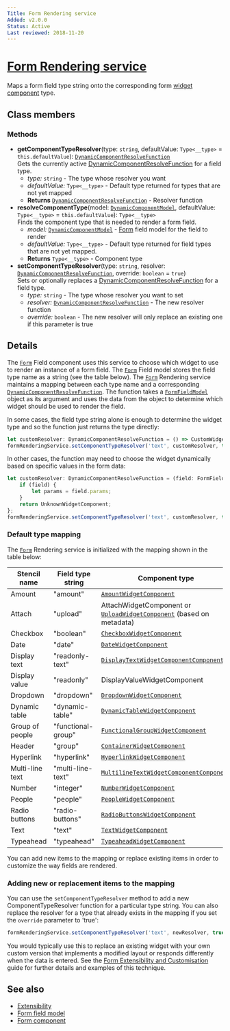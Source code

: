 ```yaml
---
Title: Form Rendering service
Added: v2.0.0
Status: Active
Last reviewed: 2018-11-20
---
```


# [Form Rendering service](../../../lib/core/form/services/form-rendering.service.ts "Defined in form-rendering.service.ts")

Maps a form field type string onto the corresponding form [widget component](../../insights/components/widget.component.md) type.

## Class members

### Methods

-   **getComponentTypeResolver**(type: `string`, defaultValue: `Type<__type>` = `this.defaultValue`): [`DynamicComponentResolveFunction`](../../../lib/core/services/dynamic-component-mapper.service.ts)<br/>
    Gets the currently active [DynamicComponentResolveFunction](../../../lib/core/services/dynamic-component-mapper.service.ts) for a field type.
    -   _type:_ `string`  - The type whose resolver you want
    -   _defaultValue:_ `Type<__type>`  - Default type returned for types that are not yet mapped
    -   **Returns** [`DynamicComponentResolveFunction`](../../../lib/core/services/dynamic-component-mapper.service.ts) - Resolver function
-   **resolveComponentType**(model: [`DynamicComponentModel`](../../../lib/core/services/dynamic-component-mapper.service.ts), defaultValue: `Type<__type>` = `this.defaultValue`): `Type<__type>`<br/>
    Finds the component type that is needed to render a form field.
    -   _model:_ [`DynamicComponentModel`](../../../lib/core/services/dynamic-component-mapper.service.ts)  - [Form](../../../lib/process-services/task-list/models/form.model.ts) field model for the field to render
    -   _defaultValue:_ `Type<__type>`  - Default type returned for field types that are not yet mapped.
    -   **Returns** `Type<__type>` - Component type
-   **setComponentTypeResolver**(type: `string`, resolver: [`DynamicComponentResolveFunction`](../../../lib/core/services/dynamic-component-mapper.service.ts), override: `boolean` = `true`)<br/>
    Sets or optionally replaces a [DynamicComponentResolveFunction](../../../lib/core/services/dynamic-component-mapper.service.ts) for a field type.
    -   _type:_ `string`  - The type whose resolver you want to set
    -   _resolver:_ [`DynamicComponentResolveFunction`](../../../lib/core/services/dynamic-component-mapper.service.ts)  - The new resolver function
    -   _override:_ `boolean`  - The new resolver will only replace an existing one if this parameter is true

## Details

The [`Form`](../../../lib/process-services/task-list/models/form.model.ts) Field component uses this service to choose which widget to use to render an instance of a
form field. The [`Form`](../../../lib/process-services/task-list/models/form.model.ts) Field model stores the field type name as a string (see the table below).
The [`Form`](../../../lib/process-services/task-list/models/form.model.ts) Rendering service maintains a mapping between each type name and
a corresponding [`DynamicComponentResolveFunction`](../../../lib/core/services/dynamic-component-mapper.service.ts). The function takes a [`FormFieldModel`](../../core/models/form-field.model.md) object as its argument and
uses the data from the object to determine which widget should be used to render the field.

In some cases, the field type string alone is enough to determine the widget type and so the function
just returns the type directly:

```ts
let customResolver: DynamicComponentResolveFunction = () => CustomWidgetComponent;
formRenderingService.setComponentTypeResolver('text', customResolver, true);
```

In other cases, the function may need to choose the widget dynamically based on
specific values in the form data:

```ts
let customResolver: DynamicComponentResolveFunction = (field: FormFieldModel): Type<{}> => {
    if (field) {
        let params = field.params;
    }
    return UnknownWidgetComponent;
};
formRenderingService.setComponentTypeResolver('text', customResolver, true);
```

### Default type mapping

The [`Form`](../../../lib/process-services/task-list/models/form.model.ts) Rendering service is initialized with the mapping shown in the table below:

| Stencil name | Field type string | Component type |
| ------------ | ----------------- | -------------- |
| Amount | "amount" | [`AmountWidgetComponent`](../../../lib/core/form/components/widgets/amount/amount.widget.ts) |
| Attach | "upload" | AttachWidgetComponent or [`UploadWidgetComponent`](../../../lib/core/form/components/widgets/upload/upload.widget.ts) (based on metadata) |
| Checkbox | "boolean" | [`CheckboxWidgetComponent`](../../../lib/core/form/components/widgets/checkbox/checkbox.widget.ts) |
| Date | "date" | [`DateWidgetComponent`](../../../lib/core/form/components/widgets/date/date.widget.ts) |
| Display text | "readonly-text" | [`DisplayTextWidgetComponentComponent`](../../../lib/core/form/components/widgets/display-text/display-text.widget.ts) |
| Display value | "readonly" | DisplayValueWidgetComponent |
| Dropdown | "dropdown" | [`DropdownWidgetComponent`](../../../lib/core/form/components/widgets/dropdown/dropdown.widget.ts) |
| Dynamic table | "dynamic-table" | [`DynamicTableWidgetComponent`](../../../lib/core/form/components/widgets/dynamic-table/dynamic-table.widget.ts) |
| Group of people | "functional-group" | [`FunctionalGroupWidgetComponent`](../../../lib/core/form/components/widgets/functional-group/functional-group.widget.ts) |
| Header | "group" | [`ContainerWidgetComponent`](../../../lib/core/form/components/widgets/container/container.widget.ts) |
| Hyperlink | "hyperlink" | [`HyperlinkWidgetComponent`](../../../lib/core/form/components/widgets/hyperlink/hyperlink.widget.ts) |
| Multi-line text | "multi-line-text" | [`MultilineTextWidgetComponentComponent`](../../../lib/core/form/components/widgets/multiline-text/multiline-text.widget.ts) |
| Number | "integer" | [`NumberWidgetComponent`](../../../lib/core/form/components/widgets/number/number.widget.ts) |
| People | "people" | [`PeopleWidgetComponent`](../../../lib/core/form/components/widgets/people/people.widget.ts) |
| Radio buttons | "radio-buttons" | [`RadioButtonsWidgetComponent`](../../../lib/core/form/components/widgets/radio-buttons/radio-buttons.widget.ts) |
| Text | "text" | [`TextWidgetComponent`](../../../lib/core/form/components/widgets/text/text.widget.ts) |
| Typeahead | "typeahead" | [`TypeaheadWidgetComponent`](../../../lib/core/form/components/widgets/typeahead/typeahead.widget.ts) |

You can add new items to the mapping or replace existing items in order to customize the way
fields are rendered.

### Adding new or replacement items to the mapping

You can use the `setComponentTypeResolver` method to add a new ComponentTypeResolver function for a
particular type string. You can also replace the resolver for a type that already exists in the mapping
if you set the `override` parameter to 'true':

```ts
formRenderingService.setComponentTypeResolver('text', newResolver, true);
```

You would typically use this to replace an existing widget with your own custom version that
implements a modified layout or responds differently when the data is entered. See the
[Form Extensibility and Customisation](../../user-guide/extensibility.md) guide for further details and examples
of this technique.

## See also

-   [Extensibility](../../user-guide/extensibility.md)
-   [Form field model](../models/form-field.model.md)
-   [Form component](../components/form.component.md)
